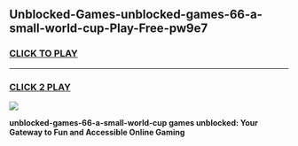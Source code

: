 
## Unblocked-Games-unblocked-games-66-a-small-world-cup-Play-Free-pw9e7
<h3>
<a href="https://premium76.site?title=unblocked-games-66-a-small-world-cup&ref=15A">CLICK TO PLAY</a></h3>
<hr>

<h3>
<a href="https://premium76.site?title=unblocked-games-66-a-small-world-cup&ref=15A">CLICK 2 PLAY</a>
  
</h3>

<a href="https://premium76.site?title=unblocked-games-66-a-small-world-cup&ref=15A"><img src="https://clearcache.store/games.png"></a>


**unblocked-games-66-a-small-world-cup games unblocked: Your Gateway to Fun and Accessible Online Gaming**
